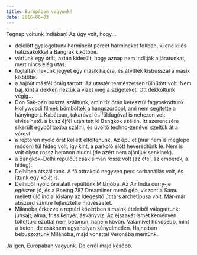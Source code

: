 ```yaml
---
title: Európában vagyunk!
date: 2016-06-03
---
```


Tegnap voltunk Indiában! Az úgy volt, hogy...

- délelőtt gyalogoltunk harmincöt percet harminckét fokban, kilenc kilós hátizsákokkal a Bangrak kikötőbe.
- vártunk egy órát, aztán kiderült, hogy aznap nem indítják a járatunkat, mert nincs elég utas.
- foglaltak nekünk jegyet egy másik hajóra, és átvittek kisbusszal a másik kikötőbe.
- a hajóút másfél óráig tartott. Az utastér természetsen tűlhűtött volt. Nem baj, kint a dekken néztük a vizet meg a szigeteket. Ott dekkoltunk végig...
- Don Sak-ban buszra szálltunk, amin tíz órán keresztül fagyoskodtunk. Hollywoodi filmek bömböltek a hangszóróból, ami nem segítette a hányingert. Kabátban, takaróval és füldugóval is nehezen volt elviselhető.
a busz éjfél után tett ki Bangkok szélén. Itt szerencsére sikerült egyből taxiba szállni, és üvöltő techno-zenével szeltük át a várost.
- a reptéren nyolc órát kellett eltöltenünk. Az épület (már nem is meglepő módon) túl hideg volt, így kint, a parkoló előtt heveredtünk le. Nem is volt olyan rossz betonon aludni (de azért nem ajánljuk senkinek).
- a Bangkok–Delhi repülőút csak simán rossz volt (az étel, az emberek, a hideg).
- Delhiben átszálltunk. A fő attrakció negyven perc sorbanállás volt, és ittunk egy kólát is.
- Delhiből nyolc óra alatt repültünk Milánóba. Az Air India curry-je egészen jó, és a Boeing 787 Dreamliner menő gép, viszont a Samu mellett ülő indiai kislány az idegesítő útitárs archetípusa volt. Már-már abszurd szintre fejlesztette művészetét.
- Milánóba érkezve a reptéri közértben álmaink ételeiből válogattunk: juhsajt, alma, friss kenyér, ásványvíz. Az éjszakát ismét keményen töltöttük: ezúttal nem betonon, hanem kövön. Valamivel hűvösebb, mint a beton, de csaknem ugyanolyan kényelmetlen. Hajnalban bebuszoztunk Milánóba, majd vonattal Veronába mentünk.

Ja igen, Európában vagyunk. De erről majd később.
